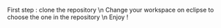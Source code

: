 First step : clone the repository \n
Change your workspace on eclipse to choose the one in the repository \n
Enjoy !
